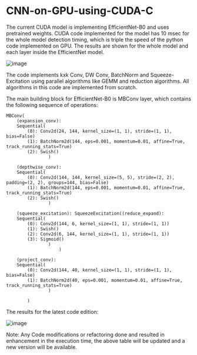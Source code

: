 # CNN-on-GPU-using-CUDA-C

The current CUDA model is implementing EfficientNet-B0 and uses pretrained weights. CUDA code implemented for the model has 10 msec for the whole model detection timing, which is triple the speed of the python code implemented on GPU. The results are shown for the whole model and each layer inside the EfficientNet model.


![image](https://user-images.githubusercontent.com/20490432/127180264-6928bbb2-de7b-477f-9cda-b5e273da9c81.png)


The code implements kxk Conv, DW Conv, BatchNorm and Squeeze-Excitation using parallel algorithms like GEMM and reduction algorithms. All algorithms in this code are implemented from scratch.

The main building block for EfficientNet-B0 is MBConv layer, which contains the following sequence of operations:

	MBConv(
		(expansion_conv): 
		Sequential(
			(0): Conv2d(24, 144, kernel_size=(1, 1), stride=(1, 1), bias=False)
			(1): BatchNorm2d(144, eps=0.001, momentum=0.01, affine=True, track_running_stats=True)
			(2): Swish()
					)
					
		(depthwise_conv): 
		Sequential(
			(0): Conv2d(144, 144, kernel_size=(5, 5), stride=(2, 2), padding=(2, 2), groups=144, bias=False)
			(1): BatchNorm2d(144, eps=0.001, momentum=0.01, affine=True, track_running_stats=True)
			(2): Swish()
					)
     
		(squeeze_excitation): SqueezeExcitation((reduce_expand): 
		Sequential(
			(0): Conv2d(144, 6, kernel_size=(1, 1), stride=(1, 1))
			(1): Swish()
			(2): Conv2d(6, 144, kernel_size=(1, 1), stride=(1, 1))
			(3): Sigmoid()
					)
						)
						
		(project_conv): 
		Sequential(
			(0): Conv2d(144, 40, kernel_size=(1, 1), stride=(1, 1), bias=False)
			(1): BatchNorm2d(40, eps=0.001, momentum=0.01, affine=True, track_running_stats=True)
					)
					
			)
   
   
The results for the latest code edition: 


![image](https://drive.google.com/uc?export=view&id=1iHwm-wSoOsgkrVpXsEOD6N-hwQCUJnja)

Note: Any Code modifications or refactoring done and resulted in enhancement in the execution time, the above table will be updated and a new version will be available.
